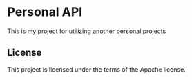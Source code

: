 # Personal API

This is my project for utilizing another personal projects

## License

This project is licensed under the terms of the Apache license.
